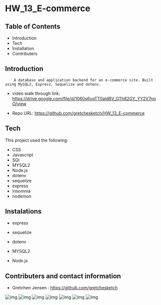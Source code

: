 # HW_13_E-commerce
Table of Contents
-------------------------------------------------------------------------------------------------------

 * Introduction
 * Tech
 * Installation
 * Contributers



 Introduction
----------------------------------------------------------------------------------------------------------

        A database and application backend for an e-commerce site. Built using MySQL2, Express, Sequelize and dotenv.


    


 * video walk through link: https://drive.google.com/file/d/1060s6vqTT0aldBV_GTh82GY_YY2V7npO/view

 * Repo URL: https://github.com/gretchesketch/HW_13_E-commerce



Tech
------------------------------------------------------------------------------------------

This project used the following:

 * CSS
 * Javascript
 * SQl
 * MYSQL2
 * Node.js
 * dotenv
 * sequelize
 * express
 * insomnia
 * nodemon


Instalations
--------------------------------------------------------------------------------------------
 
 * express

 * sequelize

 * dotenv

 * MYSQL2

 * Node.js




 Contributers and contact information
----------------------------------------------------------------------------------------
 
 * Gretchen Jensen : https://github.com/gretchesketch






 ![img](C:\Users\gretc\Documents\GATechHW\HW_13_E-commerce\images\source_db.jpg "sourcing database")
 ![img](C:\Users\gretc\Documents\GATechHW\HW_13_E-commerce\images\npm_seed.jpg "seeding database")
 ![img](C:\Users\gretc\Documents\GATechHW\HW_13_E-commerce\images\npm_start.jpg "starting local server")
 ![img](C:\Users\gretc\Documents\GATechHW\HW_13_E-commerce\images\get_categories.jpg "getting categories in insomnia")
 ![img](C:\Users\gretc\Documents\GATechHW\HW_13_E-commerce\images\get_products_byid.jpg "getting products by id in insmonia")
 ![img](C:\Users\gretc\Documents\GATechHW\HW_13_E-commerce\images\create_category.jpg "creating a category of cats in insmonia")
 ![img](C:\Users\gretc\Documents\GATechHW\HW_13_E-commerce\images\delete_tags.jpg "deleting a tag in insmonia")
 